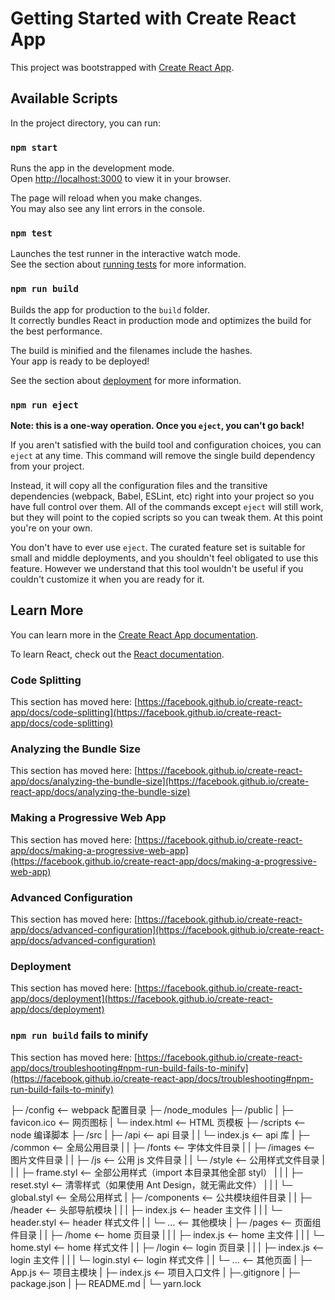 # Getting Started with Create React App

This project was bootstrapped with [Create React App](https://github.com/facebook/create-react-app).

## Available Scripts

In the project directory, you can run:

### `npm start`

Runs the app in the development mode.\
Open [http://localhost:3000](http://localhost:3000) to view it in your browser.

The page will reload when you make changes.\
You may also see any lint errors in the console.

### `npm test`

Launches the test runner in the interactive watch mode.\
See the section about [running tests](https://facebook.github.io/create-react-app/docs/running-tests) for more information.

### `npm run build`

Builds the app for production to the `build` folder.\
It correctly bundles React in production mode and optimizes the build for the best performance.

The build is minified and the filenames include the hashes.\
Your app is ready to be deployed!

See the section about [deployment](https://facebook.github.io/create-react-app/docs/deployment) for more information.

### `npm run eject`

**Note: this is a one-way operation. Once you `eject`, you can't go back!**

If you aren't satisfied with the build tool and configuration choices, you can `eject` at any time. This command will remove the single build dependency from your project.

Instead, it will copy all the configuration files and the transitive dependencies (webpack, Babel, ESLint, etc) right into your project so you have full control over them. All of the commands except `eject` will still work, but they will point to the copied scripts so you can tweak them. At this point you're on your own.

You don't have to ever use `eject`. The curated feature set is suitable for small and middle deployments, and you shouldn't feel obligated to use this feature. However we understand that this tool wouldn't be useful if you couldn't customize it when you are ready for it.

## Learn More

You can learn more in the [Create React App documentation](https://facebook.github.io/create-react-app/docs/getting-started).

To learn React, check out the [React documentation](https://reactjs.org/).

### Code Splitting

This section has moved here: [https://facebook.github.io/create-react-app/docs/code-splitting](https://facebook.github.io/create-react-app/docs/code-splitting)

### Analyzing the Bundle Size

This section has moved here: [https://facebook.github.io/create-react-app/docs/analyzing-the-bundle-size](https://facebook.github.io/create-react-app/docs/analyzing-the-bundle-size)

### Making a Progressive Web App

This section has moved here: [https://facebook.github.io/create-react-app/docs/making-a-progressive-web-app](https://facebook.github.io/create-react-app/docs/making-a-progressive-web-app)

### Advanced Configuration

This section has moved here: [https://facebook.github.io/create-react-app/docs/advanced-configuration](https://facebook.github.io/create-react-app/docs/advanced-configuration)

### Deployment

This section has moved here: [https://facebook.github.io/create-react-app/docs/deployment](https://facebook.github.io/create-react-app/docs/deployment)

### `npm run build` fails to minify

This section has moved here: [https://facebook.github.io/create-react-app/docs/troubleshooting#npm-run-build-fails-to-minify](https://facebook.github.io/create-react-app/docs/troubleshooting#npm-run-build-fails-to-minify)

├─ /config <-- webpack 配置目录
├─ /node_modules
├─ /public
| ├─ favicon.ico <-- 网页图标
| └─ index.html <-- HTML 页模板
├─ /scripts <-- node 编译脚本
├─ /src
| ├─ /api <-- api 目录
| | └─ index.js <-- api 库
| ├─ /common <-- 全局公用目录
| | ├─ /fonts <-- 字体文件目录
| | ├─ /images <-- 图片文件目录
| | ├─ /js <-- 公用 js 文件目录
| | └─ /style <-- 公用样式文件目录
| | | ├─ frame.styl <-- 全部公用样式（import 本目录其他全部 styl）
| | | ├─ reset.styl <-- 清零样式（如果使用 Ant Design，就无需此文件）
| | | └─ global.styl <-- 全局公用样式
| ├─ /components <-- 公共模块组件目录
| | ├─ /header <-- 头部导航模块
| | | ├─ index.js <-- header 主文件
| | | └─ header.styl <-- header 样式文件
| | └─ ... <-- 其他模块
| ├─ /pages <-- 页面组件目录
| | ├─ /home <-- home 页目录
| | | ├─ index.js <-- home 主文件
| | | └─ home.styl <-- home 样式文件
| | ├─ /login <-- login 页目录
| | | ├─ index.js <-- login 主文件
| | | └─ login.styl <-- login 样式文件
| | └─ ... <-- 其他页面
| ├─ App.js <-- 项目主模块
| ├─ index.js <-- 项目入口文件
| ├─.gitignore
| ├─ package.json
| ├─ README.md
| └─ yarn.lock

